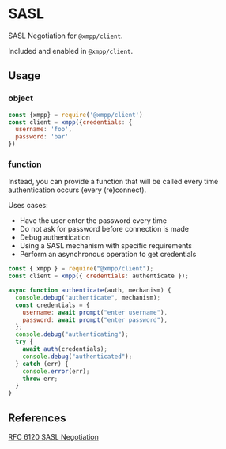 # SASL

SASL Negotiation for `@xmpp/client`.

Included and enabled in `@xmpp/client`.

## Usage

### object

```js
const {xmpp} = require('@xmpp/client')
const client = xmpp({credentials: {
  username: 'foo',
  password: 'bar'
})
```

### function

Instead, you can provide a function that will be called every time authentication occurs (every (re)connect).

Uses cases:

- Have the user enter the password every time
- Do not ask for password before connection is made
- Debug authentication
- Using a SASL mechanism with specific requirements
- Perform an asynchronous operation to get credentials

```js
const { xmpp } = require("@xmpp/client");
const client = xmpp({ credentials: authenticate });

async function authenticate(auth, mechanism) {
  console.debug("authenticate", mechanism);
  const credentials = {
    username: await prompt("enter username"),
    password: await prompt("enter password"),
  };
  console.debug("authenticating");
  try {
    await auth(credentials);
    console.debug("authenticated");
  } catch (err) {
    console.error(err);
    throw err;
  }
}
```

## References

[RFC 6120 SASL Negotiation](https://xmpp.org/rfcs/rfc6120.html#sasl)
